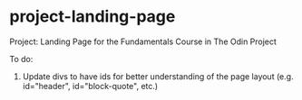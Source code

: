 # project-landing-page
Project: Landing Page for the Fundamentals Course in The Odin Project


To do:
1. Update divs to have ids for better understanding of the page layout (e.g. id="header", id="block-quote", etc.)